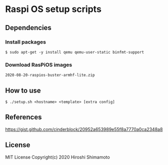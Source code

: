 Raspi OS setup scripts
======================

Dependencies
------------

### Install packages
```
$ sudo apt-get -y install qemu qemu-user-static binfmt-support
```

### Download RasPiOS images
```
2020-08-20-raspios-buster-armhf-lite.zip
```

How to use
----------

```
$ ./setup.sh <hostname> <template> [extra config]
```

References
----------
https://gist.github.com/cinderblock/20952a653989e55f8a7770a0ca2348a8

License
-------
MIT License Copyright(c) 2020 Hiroshi Shimamoto
